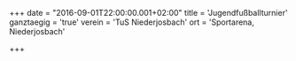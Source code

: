 +++
date = "2016-09-01T22:00:00.001+02:00"
title = 'Jugendfußballturnier'
ganztaegig = 'true'
verein = 'TuS Niederjosbach'
ort = 'Sportarena, Niederjosbach'

+++

      